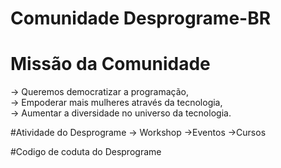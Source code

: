# Comunidade Desprograme-BR
# Missão da Comunidade 
-> Queremos democratizar a programação,<br>
-> Empoderar mais mulheres através da tecnologia,<br>
-> Aumentar a diversidade no universo da tecnologia.

#Atividade do Desprograme
-> Workshop
->Eventos 
->Cursos 

#Codigo de coduta do Desprograme 
